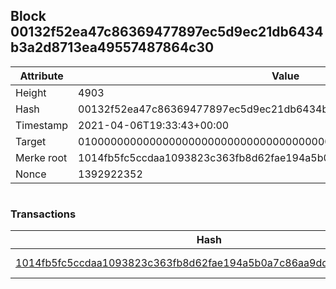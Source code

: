 ## Block 00132f52ea47c86369477897ec5d9ec21db6434b3a2d8713ea49557487864c30

Attribute | Value
--- | ---
Height | 4903
Hash | 00132f52ea47c86369477897ec5d9ec21db6434b3a2d8713ea49557487864c30
Timestamp | 2021-04-06T19:33:43+00:00
Target | 0100000000000000000000000000000000000000000000000000000000000000
Merke root | 1014fb5fc5ccdaa1093823c363fb8d62fae194a5b0a7c86aa9dd510bad0add50
Nonce | 1392922352

```

```

### Transactions

Hash | Amount
--- | ---
[1014fb5fc5ccdaa1093823c363fb8d62fae194a5b0a7c86aa9dd510bad0add50](1014fb5fc5ccdaa1093823c363fb8d62fae194a5b0a7c86aa9dd510bad0add50.md) | 10.00000000 SKEPTI 
